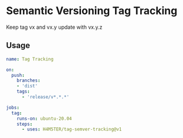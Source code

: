 # Semantic Versioning Tag Tracking

Keep tag vx and vx.y update with vx.y.z

## Usage

```yaml
name: Tag Tracking

on:
  push:
    branches:
    - 'dist'
    tags:
      - 'release/v*.*.*'

jobs:
  tag:
    runs-on: ubuntu-20.04
    steps:
      - uses: H4M5TER/tag-semver-tracking@v1
```
